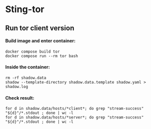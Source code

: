 # Sting-tor

## Run tor client version

#### Build image and enter container:
```
docker compose build tor
docker compose run --rm tor bash
```

#### Inside the container:
```
rm -rf shadow.data
shadow --template-directory shadow.data.template shadow.yaml > shadow.log
```

#### Check result:
```
for d in shadow.data/hosts/*client*; do grep "stream-success" "${d}"/*.stdout ; done | wc -l
for d in shadow.data/hosts/*server*; do grep "stream-success" "${d}"/*.stdout ; done | wc -l
```
